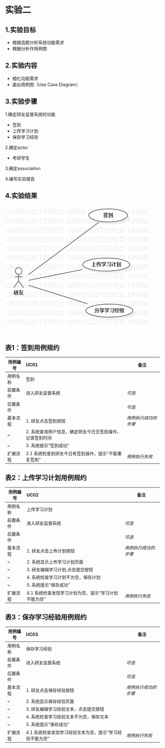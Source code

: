 # 实验二

## 1.实验目标

- 根据选题分析系统功能需求
- 根据分析作用例图

## 2.实验内容

- 细化功能需求 
- 画出用例图（Use Case Diagram）

## 3.实验步骤

1.确定研友监督系统的功能

- 签到
- 上传学习计划
- 保存学习经验


2.确定actor

- 考研学生

3.确定association

4.编写实验报告


## 4.实验结果

![用例图](./Lab02_UseCaseDiagram.jpg)

## 表1：签到用例规约  

用例编号  | UC01 | 备注  
-|:-|-  
用例名称  | 签到  |   
前置条件  |  进入研友监督系统  | *可选*   
后置条件  |      | *可选*   
基本流程  | 1. 研友点击签到按钮  |*用例执行成功的步骤*    
~| 2. 系统查询用户信息，确定研友今日无签到操作，记录签到时间  |  
~| 3. 系统提示“签到成功”  |  
扩展流程  | 2.1 系统检查到研友今日有签到操作，提示“不能重复签到”   |*用例执行失败*  

## 表2：上传学习计划用例规约  

用例编号  | UC02 | 备注  
-|:-|-  
用例名称  | 上传学习计划  |   
前置条件  |  进入研友监督系统    | *可选*   
后置条件  |      | *可选*   
基本流程  | 1. 研友点击上传计划按钮  |*用例执行成功的步骤*    
~| 2. 系统显示上传学习计划页面  |   
~| 3. 研友编辑学习计划,点击提交按钮  |   
~| 4. 系统检查学习计划不为空，保存计划 |  
~| 5. 系统提示“保存成功”   |  
扩展流程  | 4.1 系统检查发现学习计划为空，提示“学习计划不能为空”   |*用例执行失败*    

## 表3：保存学习经验用例规约  

用例编号  | UC03 | 备注  
-|:-|-  
用例名称  | 保存学习经验  |   
前置条件  |   进入研友监督系统   | *可选*   
后置条件  |      | *可选*   
基本流程  | 1. 研友点击保存经验按钮  |*用例执行成功的步骤*    
~| 2. 系统显示保存经验页面  |   
~| 3. 研友编辑学习经验文本，点击提交按钮  |   
~| 4. 系统检查学习经验文本不为空，保存文本  |
~| 5. 系统提示“保存成功” |
扩展流程  | 4.1 系统检查发现学习经验文本为空，提示“学习经验不能为空”   |*用例执行失败*    
